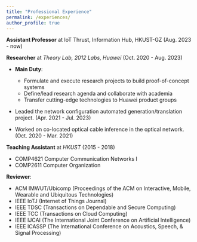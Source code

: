 ```yaml
---
title: "Professional Experience"
permalink: /experiences/
author_profile: true
---
```


**Assistant Professor** at IoT Thrust, Information Hub, HKUST-GZ (Aug. 2023 - now)

**Researcher** at _Theory Lab, 2012 Labs, Huawei_ (Oct. 2020 - Aug. 2023)

- **Main Duty**:

  - Formulate and execute research projects to build proof-of-concept systems
  - Define/lead research agenda and collaborate with academia
  - Transfer cutting-edge technologies to Huawei product groups

- Leaded the network configuration automated generation/translation project. (Apr. 2021 - Jul. 2023)
- Worked on co-located optical cable inference in the optical network. (Oct. 2020 - Mar. 2021)

**Teaching Assistant** at _HKUST_ (2015 - 2018)

- COMP4621 Computer Communication Networks I
- COMP2611 Computer Organization

**Reviewer**:

- ACM IMWUT/Ubicomp (Proceedings of the ACM on Interactive, Mobile, Wearable and Ubiquitous Technologies)
- IEEE IoTJ (Internet of Things Journal)
- IEEE TDSC (Transactions on Dependable and Secure Computing)
- IEEE TCC (Transactions on Cloud Computing)
- IEEE IJCAI (The International Joint Conference on Artificial Intelligence)
- IEEE ICASSP (The International Conference on Acoustics, Speech, & Signal Processing)
